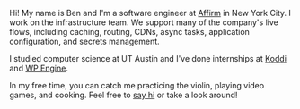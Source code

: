 Hi! My name is Ben and I'm a software engineer at [Affirm](https://affirm.com/) in New York City.
I work on the infrastructure team. We support many of the company's live flows, including
caching, routing, CDNs, async tasks, application configuration, and secrets management.

I studied computer science at UT Austin and I've done internships at [Koddi](https://koddi.com/) and
[WP Engine](https://wpengine.com/).

In my free time, you can catch me practicing the violin, playing video games, and cooking.
Feel free to [say hi](mailto:benjamin.porter@utexas.edu) or take a look around!
